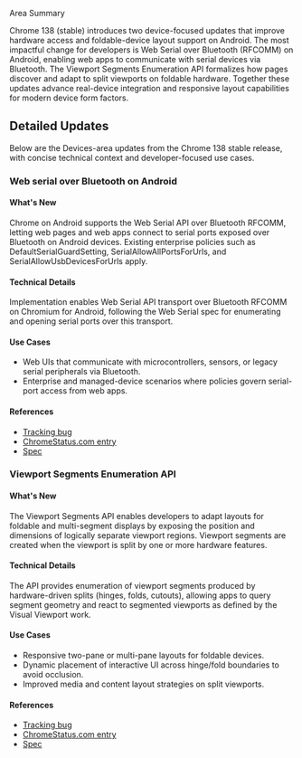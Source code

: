 Area Summary

Chrome 138 (stable) introduces two device-focused updates that improve hardware access and foldable-device layout support on Android. The most impactful change for developers is Web Serial over Bluetooth (RFCOMM) on Android, enabling web apps to communicate with serial devices via Bluetooth. The Viewport Segments Enumeration API formalizes how pages discover and adapt to split viewports on foldable hardware. Together these updates advance real-device integration and responsive layout capabilities for modern device form factors.

## Detailed Updates

Below are the Devices-area updates from the Chrome 138 stable release, with concise technical context and developer-focused use cases.

### Web serial over Bluetooth on Android

#### What's New
Chrome on Android supports the Web Serial API over Bluetooth RFCOMM, letting web pages and web apps connect to serial ports exposed over Bluetooth on Android devices. Existing enterprise policies such as DefaultSerialGuardSetting, SerialAllowAllPortsForUrls, and SerialAllowUsbDevicesForUrls apply.

#### Technical Details
Implementation enables Web Serial API transport over Bluetooth RFCOMM on Chromium for Android, following the Web Serial spec for enumerating and opening serial ports over this transport.

#### Use Cases
- Web UIs that communicate with microcontrollers, sensors, or legacy serial peripherals via Bluetooth.
- Enterprise and managed-device scenarios where policies govern serial-port access from web apps.

#### References
- [Tracking bug](https://bugs.chromium.org/p/chromium/issues/detail?id=375245353)
- [ChromeStatus.com entry](https://chromestatus.com/feature/5085754267189248)
- [Spec](https://wicg.github.io/serial/)

### Viewport Segments Enumeration API

#### What's New
The Viewport Segments API enables developers to adapt layouts for foldable and multi-segment displays by exposing the position and dimensions of logically separate viewport regions. Viewport segments are created when the viewport is split by one or more hardware features.

#### Technical Details
The API provides enumeration of viewport segments produced by hardware-driven splits (hinges, folds, cutouts), allowing apps to query segment geometry and react to segmented viewports as defined by the Visual Viewport work.

#### Use Cases
- Responsive two-pane or multi-pane layouts for foldable devices.
- Dynamic placement of interactive UI across hinge/fold boundaries to avoid occlusion.
- Improved media and content layout strategies on split viewports.

#### References
- [Tracking bug](https://bugs.chromium.org/p/chromium/issues/detail?id=1039050)
- [ChromeStatus.com entry](https://chromestatus.com/feature/5131631321964544)
- [Spec](https://wicg.github.io/visual-viewport/)
